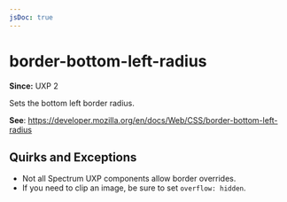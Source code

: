 ```yaml
---
jsDoc: true
---
```

# border-bottom-left-radius

**Since:**  UXP 2

Sets the bottom left border radius.

**See**: https://developer.mozilla.org/en/docs/Web/CSS/border-bottom-left-radius  

## Quirks and Exceptions

* Not all Spectrum UXP components allow border overrides.
* If you need to clip an image, be sure to set `overflow: hidden`.